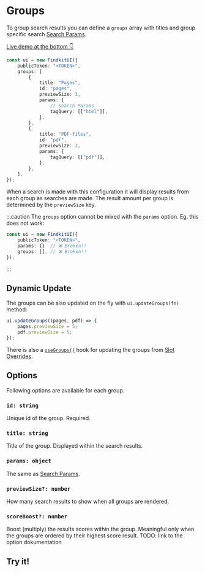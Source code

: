 # Groups

To group search results you can define a `groups` array with titles and group
specific search [Search Params](/ui/api/params).

[Live demo at the bottom 👇](#try-it)

```ts
const ui = new FindkitUI({
	publicToken: "<TOKEN>",
	groups: [
		{
			title: "Pages",
			id: "pages",
			previewSize: 3,
			params: {
				// Search Params
				tagQuery: [["html"]],
			},
		},
		{
			title: "PDF-files",
			id: "pdf",
			previewSize: 3,
			params: {
				tagQuery: [["pdf"]],
			},
		},
	],
});
```

When a search is made with this configuration it will display results from each
group as searches are made. The result amount per group is determined by the
`previewSize` key.

:::caution
The `groups` option cannot be mixed with the `params` option. Eg. this does not work:

```ts
const ui = new FindkitUI({
	publicToken: "<TOKEN>",
	params: {}  // ❌ Broken!!
	groups: [], // ❌ Broken!!
});
```

:::

## Dynamic Update

The groups can be also updated on the fly with `ui.updateGroups(fn)` method:

```ts
ui.updateGroups((pages, pdf) => {
	pages.previewSize = 5;
	pdf.previewSize = 5;
});
```

There is also a [`useGroups()`](/ui/slot-overrides/hooks#usegroups) hook for updating the groups from [Slot Overrides](/ui/slot-overrides/).

## Options

Following options are available for each group.

### `id: string`

Unique id of the group. Required.

### `title: string`

Title of the group. Displayed within the search results.

### `params: object`

The same as [Search Params](/ui/api/params).

### `previewSize?: number`

How many search results to show when all groups are rendered.

### `scoreBoost?: number`

Boost (multiply) the results scores within the group. Meaningful only when the
groups are ordered by their highest score result. TODO: link to the option dokumentation

## Try it!

<Codesandbox example="static/grouping" />
